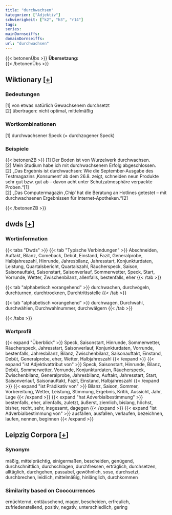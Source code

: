 ```yaml
---
title: "durchwachsen"
kategorien: ["Adjektiv"]
schwierigkeit: ["k2", "h3", "r14"]
tags:
series:
mainDornseiffs:
domainDornseiffs:
url: "durchwachsen"
---
```


{{< betonenÜbs >}}
**Übersetzung:**  
{{< /betonenÜbs >}}

## Wiktionary [[+](https://de.wiktionary.org/wiki/durchwachsen)]

### Bedeutungen
[1] von etwas natürlich Gewachsenem durchsetzt  
[2] übertragen: nicht optimal, mittelmäßig  

### Wortkombinationen
[1] durchwachsener Speck (= durchzogener Speck)  

### Beispiele
{{< betonenZB >}}
[1] Der Boden ist von Wurzelwerk durchwachsen.  
[2] Mein Studium habe ich mit durchwachsenem Erfolg abgeschlossen.  
[2] „Das Ergebnis ist durchwachsen: Wie die September-Ausgabe des Testmagazins ‚Konsument‘ ab dem 26.8. zeigt, schneiden neun Produkte sehr gut bzw. gut ab – davon acht unter Schutzatmosphäre verpackte Proben.“[1]  
[2] „Das Computermagazin ‚Chip‘ hat die Beratung an Hotlines getestet – mit durchwachsenen Ergebnissen für Internet-Apotheken.“[2]  

{{< /betonenZB >}}


## dwds [[+](https://www.dwds.de/wb/durchwachsen)]

### Wortinformation
{{< tabs "Dwds" >}}
{{< tab "Typische Verbindungen" >}}
Abschneiden, Auftakt, Bilanz, Comeback, Debüt, Einstand, Fazit, Generalprobe, Halbjahreszahl, Hinrunde, Jahresbilanz, Jahresstart, Konjunkturdaten, Leistung, Quartalsbericht, Quartalszahl, Räucherspeck, Saison, Saisonauftakt, Saisonstart, Saisonverlauf, Sommerwetter, Speck, Start, Vorrunde, Wetter, Zwischenbilanz, allenfalls, bestenfalls, eher
{{< /tab >}}

{{< tab "alphabetisch vorangehend" >}}
durchwachen, durchvögeln, durchturnen, durchtrocknen, Durchtrittsstelle
{{< /tab >}}

{{< tab "alphabetisch vorangehend" >}}
durchwagen, Durchwahl, durchwählen, Durchwahlnummer, durchwälgern
{{< /tab >}}

{{< /tabs >}}

### Wortprofil
{{< expand "Überblick" >}} Speck, Saisonstart, Hinrunde, Sommerwetter, Räucherspeck, Jahresstart, Saisonverlauf, Konjunkturdaten, Vorrunde, bestenfalls, Jahresbilanz, Bilanz, Zwischenbilanz, Saisonauftakt, Einstand, Debüt, Generalprobe, eher, Wetter, Halbjahreszahl {{< /expand >}}
{{< expand "ist Adjektivattribut von" >}} Speck, Saisonstart, Hinrunde, Bilanz, Debüt, Sommerwetter, Vorrunde, Konjunkturdaten, Räucherspeck, Zwischenbilanz, Generalprobe, Jahresbilanz, Auftakt, Jahresstart, Start, Saisonverlauf, Saisonauftakt, Fazit, Einstand, Halbjahreszahl {{< /expand >}}
{{< expand "ist Prädikativ von" >}} Bilanz, Saison, Sommer, Vorbereitung, Wetter, Leistung, Stimmung, Ergebnis, Kritik, Aussicht, Jahr, Lage {{< /expand >}}
{{< expand "hat Adverbialbestimmung" >}} bestenfalls, eher, allenfalls, zuletzt, äußerst, ziemlich, bislang, höchst, bisher, recht, sehr, insgesamt, dagegen {{< /expand >}}
{{< expand "ist Adverbialbestimmung von" >}} ausfällen, ausfallen, verlaufen, bezeichnen, laufen, nennen, beginnen {{< /expand >}}

## Leipzig Corpora [[+](https://corpora.uni-leipzig.de/en/res?word=durchwachsen&corpusId=deu_newscrawl-public_2018)]


### Synonym
mäßig, mittelprächtig, einigermaßen, bescheiden, genügend, durchschnittlich, durchschlagen, durchfressen, erträglich, durchsetzen, alltäglich, durchgehen, passabel, gewöhnlich, soso, durchsetzt, durchbrechen, leidlich, mittelmäßig, hinlänglich, durchkommen


### Similarity based on Cooccurrences
ernüchternd, enttäuschend, mager, bescheiden, erfreulich, zufriedenstellend, positiv, negativ, unterschiedlich, gering

